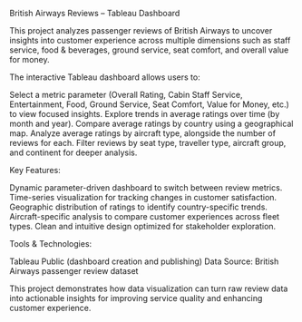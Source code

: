 British Airways Reviews – Tableau Dashboard

This project analyzes passenger reviews of British Airways to uncover insights into customer experience across multiple dimensions such as staff service, food & beverages, ground service, seat comfort, and overall value for money.

The interactive Tableau dashboard allows users to:

Select a metric parameter (Overall Rating, Cabin Staff Service, Entertainment, Food, Ground Service, Seat Comfort, Value for Money, etc.) to view focused insights.
Explore trends in average ratings over time (by month and year).
Compare average ratings by country using a geographical map.
Analyze average ratings by aircraft type, alongside the number of reviews for each.
Filter reviews by seat type, traveller type, aircraft group, and continent for deeper analysis.

Key Features:

Dynamic parameter-driven dashboard to switch between review metrics.
Time-series visualization for tracking changes in customer satisfaction.
Geographic distribution of ratings to identify country-specific trends.
Aircraft-specific analysis to compare customer experiences across fleet types.
Clean and intuitive design optimized for stakeholder exploration.
 
Tools & Technologies:

Tableau Public (dashboard creation and publishing)
Data Source: British Airways passenger review dataset

This project demonstrates how data visualization can turn raw review data into actionable insights for improving service quality and enhancing customer experience.

